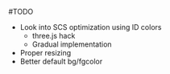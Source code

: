 #TODO

* Look into SCS optimization using ID colors
  - three.js hack
  - Gradual implementation
* Proper resizing
* Better default bg/fgcolor
